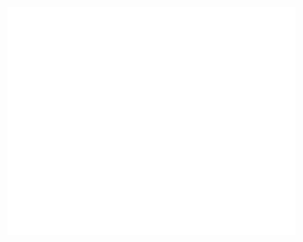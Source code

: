 <div align="center">
	<br>
	<a href="https://github.com/sindresorhus/css-in-readme-like-wat/blame/main/header.svg">
		<img src="index.svg" width="800" height="400" alt="Click to see the source">
	</a>
	<br>
</div>



<br>
<br>
<br>
<br>
<br>
<br>
